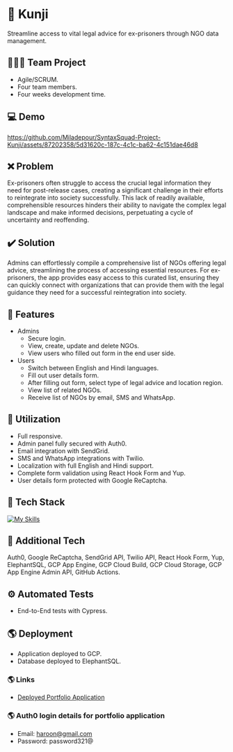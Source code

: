 # 🔑 Kunji
Streamline access to vital legal advice for ex-prisoners through NGO data management.

## 🧑‍🤝‍🧑 Team Project
- Agile/SCRUM.
- Four team members.
- Four weeks development time.

## :computer: Demo
https://github.com/Miladepour/SyntaxSquad-Project-Kunji/assets/87202358/5d31620c-187c-4c1c-ba62-4c151dae46d8

## :x: Problem
Ex-prisoners often struggle to access the crucial legal information they need for post-release cases, creating a significant challenge in their efforts to reintegrate into society successfully. This lack of readily available, comprehensible resources hinders their ability to navigate the complex legal landscape and make informed decisions, perpetuating a cycle of uncertainty and reoffending.

## :heavy_check_mark: Solution
Admins can effortlessly compile a comprehensive list of NGOs offering legal advice, streamlining the process of accessing essential resources. For ex-prisoners, the app provides easy access to this curated list, ensuring they can quickly connect with organizations that can provide them with the legal guidance they need for a successful reintegration into society.

## :page_facing_up: Features
- Admins
    - Secure login.
    - View, create, update and delete NGOs.
    - View users who filled out form in the end user side.
- Users
    - Switch between English and Hindi languages.
    - Fill out user details form.
    - After filling out form, select type of legal advice and location region.
    - View list of related NGOs.
    - Receive list of NGOs by email, SMS and WhatsApp.

## :bookmark_tabs: Utilization
- Full responsive.
- Admin panel fully secured with Auth0.
- Email integration with SendGrid.
- SMS and WhatsApp integrations with Twilio.
- Localization with full English and Hindi support.
- Complete form validation using React Hook Form and Yup.
- User details form protected with Google ReCaptcha.

## :hammer: Tech Stack
[![My Skills](https://skillicons.dev/icons?i=html,css,bootstrap,js,react,nodejs,postgres,gcp)](https://skillicons.dev)

## :wrench: Additional Tech
Auth0, Google ReCaptcha, SendGrid API, Twilio API, React Hook Form, Yup, ElephantSQL, GCP App Engine, GCP Cloud Build, GCP Cloud Storage, GCP App Engine Admin API, GitHub Actions.

## :gear: Automated Tests
- End-to-End tests with Cypress.

## :earth_americas: Deployment
- Application deployed to GCP.
- Database deployed to ElephantSQL.

### :earth_americas: Links
- [Deployed Portfolio Application](https://kunji-398816.nw.r.appspot.com)

### :earth_americas: Auth0 login details for portfolio application
- Email: haroon@gmail.com
- Password: password321@
